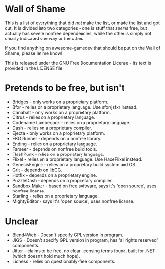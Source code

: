 # Wall of Shame #

This is a list of everything that did *not* make the list, or made the list and got cut. It is divided into two categories - one is stuff that *seems* free, but actually has severe nonfree dependencies, while the other is simply not clearly indicated one way or the other.

If you find anything on awesome-gamedev that should be put on the Wall of Shame, please let me know!

This is released under the GNU Free Documentation License - its text is provided in the LICENSE file.

Pretends to be free, but isn't
==============================

* Bridges - only works on a proprietary platform.
* Bfxr - relies on a proprietary language. Use sfxr/jsfxr instead.
* Canabalt - only works on a proprietary platform.
* Citrus - relies on a proprietary language.
* Codename Lumberjack - relies on a proprietary language.
* Dash - relies on a proprietary compiler.
* Ejecta - only works on a proprietary platform.
* EKG Runner - depends on a nonfree library.
* Ending - relies on a proprietary language.
* Farseer - depends on nonfree build tools.
* FlashPunk - relies on a proprietary language.
* Flixel - relies on a proprietary language. Use HaxeFlixel instead.
* GenesisEngine - relies on a proprietary build system and OS.
* Grit - depends on libCG.
* Hotfix - depends on a proprietary engine.
* PuzzleDash - depends on a proprietary compiler.
* Sandbox Maker - based on free software, says it's 'open source', uses nonfree license.
* Starling - relies on a proprietary language.
* MightyEditor - says it's 'open source', uses nonfree license.

Unclear
=======

* Blend4Web - Doesn't specify GPL version in program.
* JiGS - Doesn't specify GPL version in program, has 'all rights reserved' components.
* Jitter - claims to be free, no clear licensing terms found, built for .NET (which doesn't hold much hope).
* Lichess - relies on questionably-free components.
